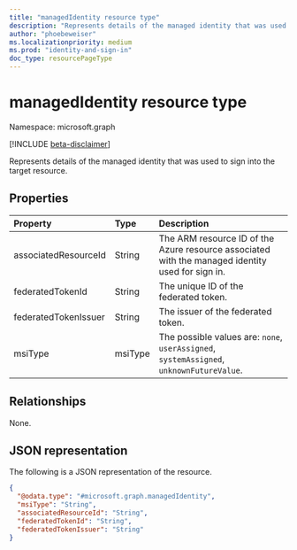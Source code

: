 ```yaml
---
title: "managedIdentity resource type"
description: "Represents details of the managed identity that was used to sign into the target resource."
author: "phoebeweiser"
ms.localizationpriority: medium
ms.prod: "identity-and-sign-in"
doc_type: resourcePageType
---
```


# managedIdentity resource type

Namespace: microsoft.graph

[!INCLUDE [beta-disclaimer](../../includes/beta-disclaimer.md)]

Represents details of the managed identity that was used to sign into the target resource.

## Properties
|Property|Type|Description|
|:---|:---|:---|
|associatedResourceId|String|The ARM resource ID of the Azure resource associated with the managed identity used for sign in.|
|federatedTokenId|String|The unique ID of the federated token.|
|federatedTokenIssuer|String|The issuer of the federated token.|
|msiType|msiType|The possible values are: `none`, `userAssigned`, `systemAssigned`, `unknownFutureValue`.|

## Relationships
None.

## JSON representation
The following is a JSON representation of the resource.
<!-- {
  "blockType": "resource",
  "@odata.type": "microsoft.graph.managedIdentity"
}
-->
``` json
{
  "@odata.type": "#microsoft.graph.managedIdentity",
  "msiType": "String",
  "associatedResourceId": "String",
  "federatedTokenId": "String",
  "federatedTokenIssuer": "String"
}
```

